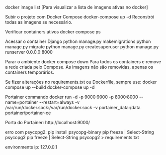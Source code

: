 
docker image list [Para visualizar a lista de imagens ativas no docker]

Subir o projeto com Docker Compose
docker-compose up -d
Reconstrói todas as imagens se necessário.


Verificar containers ativos
docker compose ps

Acessar o container Django 
python manage.py makemigrations
python manage.py migrate
python manage.py createsuperuser
python manage.py runserver 0.0.0.0:8000


Parar o ambiente
docker compose down
Para todos os containers e remove a rede criada pelo Compose.
As imagens não são removidas, apenas os containers temporários.

Se fizer alterações no requirements.txt ou Dockerfile, sempre use:
docker compose up --build
docker-compose up -d

Portainer commando
docker run -d -p 9000:9000 -p 8000:8000 --name=portainer --restart=always -v /var/run/docker.sock:/var/run/docker.sock -v portainer_data:/data portainer/portainer-ce

Porta do Portainer:
http://localhost:9000/

erro com psycopg2: 
pip install psycopg-binary 
pip freeze | Select-String psycopg2
pip freeze | Select-String psycopg2 > requirements.txt

environments ip: 127.0.0.1